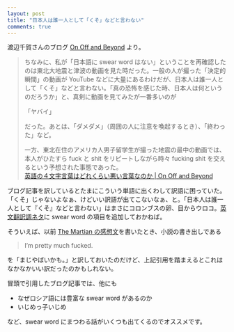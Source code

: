 ```yaml
---
layout: post
title: "日本人は誰一人として「くそ」などと言わない"
comments: true
---
```


渡辺千賀さんのブログ [On Off and Beyond](http://chikawatanabe.com/) より。

> ちなみに、私が「日本語に swear word はない」ということを再確認したのは東北大地震と津波の動画を見た時だった。一般の人が撮った「決定的瞬間」の動画が YouTube などに大量にあるわけだが、日本人は誰一人として「くそ」などと言わない。「真の恐怖を感じた時、日本人は何というのだろうか」と、真剣に動画を見てみたが一番多いのが
>
> 「ヤバイ」
>
> だった。あとは、「ダメダメ」（周囲の人に注意を喚起するとき）、「終わった」など。
>
> 一方、東北在住のアメリカ人男子留学生が撮った地震の最中の動画では、本人がひたすら fuck と shit をリピートしながら時々 fucking shit を交えるという予想された事態であった。  
[英語の４文字言葉はどれくらい悪い言葉なのか | On Off and Beyond](http://chikawatanabe.com/2014/12/08/english_swear_word/)

ブログ記事を訳しているとたまにこういう単語に出くわして訳語に困っていた。「くそ」じゃないよなぁ、けどいい訳語が出てこないなぁ、と。「日本人は誰一人として『くそ』などと言わない」はまさにコロンブスの卵、目からウロコ。[英文翻訳調ネタ](http://blog.harupong.com/2014/12/translation-anti-pattern/)に swear word の項目を追加しておかねば。

そういえば、以前 [The Martian の感想文](http://blog.harupong.com/2014/05/the-martian-andy-weir/)を書いたとき、小説の書き出しである

> I’m pretty much fucked.

を「まじやばいかも。」と訳しておいたのだけど、上記引用を踏まえるとこれはなかなかいい訳だったのかもしれない。

冒頭で引用したブログ記事では、他にも

- なぜロシア語には豊富な swear word があるのか
- いじめっ子いじめ

など、swear word にまつわる話がいくつも出てくるのでオススメです。
